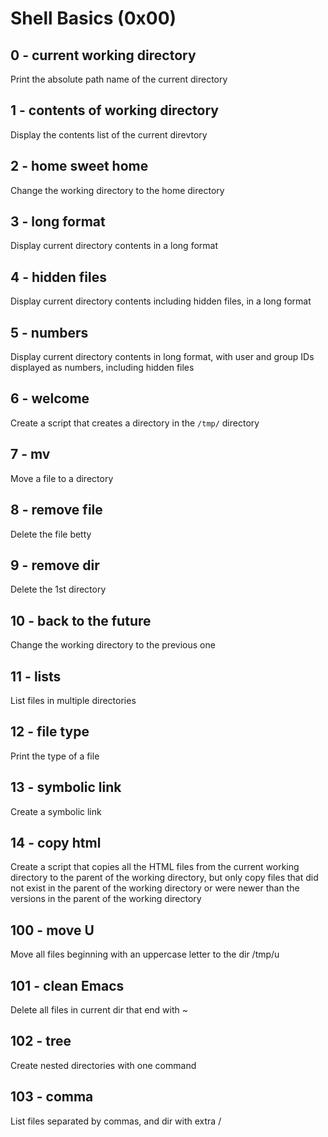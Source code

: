 # Shell Basics (0x00)

## 0 - current working directory 

Print the absolute path name of the current directory

## 1 - contents of working directory

Display the contents list of the current direvtory

## 2 - home sweet home

Change the working directory to the home directory

## 3 - long format

Display current directory contents in a long format

## 4 - hidden files

Display current directory contents including hidden files, in a long format

## 5 - numbers

Display current directory contents in long format, with user and group IDs displayed as numbers, including hidden files

## 6 - welcome

Create a script that creates a directory in the `/tmp/` directory

## 7 - mv

Move a file to a directory

## 8 - remove file

Delete the file betty

## 9 - remove dir

Delete the 1st directory

## 10 - back to the future 

Change the working directory to the previous one

## 11 - lists

List files in multiple directories

## 12 - file type

Print the type of a file

## 13 - symbolic link

Create a symbolic link

## 14 - copy html

Create a script that copies all the HTML files from the current working directory to the parent of the working directory, but only copy files that did not exist in the parent of the working directory or were newer than the versions in the parent of the working directory

## 100 - move U

Move all files beginning with an uppercase letter to the dir /tmp/u

## 101 - clean Emacs

Delete all files in current dir that end with ~

## 102 - tree

Create nested directories with one command

## 103 - comma

List files separated by commas, and dir with extra /

